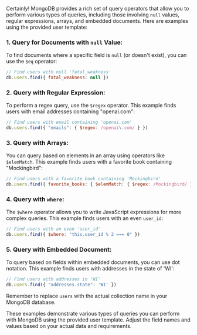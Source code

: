 Certainly! MongoDB provides a rich set of query operators that allow you to perform various types of queries, including those involving `null` values, regular expressions, arrays, and embedded documents. Here are examples using the provided user template:

### 1. Query for Documents with `null` Value:

To find documents where a specific field is `null` (or doesn't exist), you can use the `$eq` operator:

```javascript
// Find users with null 'fatal_weakness'
db.users.find({ fatal_weakness: null })
```

### 2. Query with Regular Expression:

To perform a regex query, use the `$regex` operator. This example finds users with email addresses containing "openai.com":

```javascript
// Find users with email containing 'openai.com'
db.users.find({ "emails": { $regex: /openai\.com/ } })
```

### 3. Query with Arrays:

You can query based on elements in an array using operators like `$elemMatch`. This example finds users with a favorite book containing "Mockingbird":

```javascript
// Find users with a favorite book containing 'Mockingbird'
db.users.find({ favorite_books: { $elemMatch: { $regex: /Mockingbird/ } } })
```

### 4. Query with `where`:

The `$where` operator allows you to write JavaScript expressions for more complex queries. This example finds users with an even `user_id`:

```javascript
// Find users with an even 'user_id'
db.users.find({ $where: "this.user_id % 2 === 0" })
```

### 5. Query with Embedded Document:

To query based on fields within embedded documents, you can use dot notation. This example finds users with addresses in the state of 'WI':

```javascript
// Find users with addresses in 'WI'
db.users.find({ "addresses.state": 'WI' })
```

Remember to replace `users` with the actual collection name in your MongoDB database.

These examples demonstrate various types of queries you can perform with MongoDB using the provided user template. Adjust the field names and values based on your actual data and requirements.